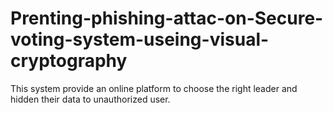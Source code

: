 # Prenting-phishing-attac-on-Secure-voting-system-useing-visual-cryptography
 This system provide an online platform to choose the right leader and hidden their data to unauthorized user. 
